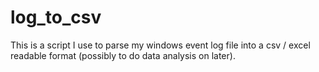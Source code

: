 # log_to_csv
This is a script I use to parse my windows event log file into a csv / excel readable format (possibly to do data analysis on later).
